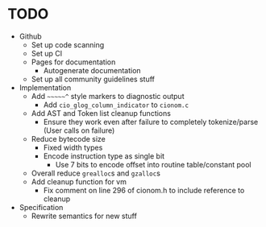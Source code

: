 # TODO

- Github
  - Set up code scanning
  - Set up CI
  - Pages for documentation
    - Autogenerate documentation
  - Set up all community guidelines stuff
- Implementation
  - Add `~~~~~^` style markers to diagnostic output
    - Add `cio_glog_column_indicator` to `cionom.c`
  - Add AST and Token list cleanup functions 
    - Ensure they work even after failure to completely tokenize/parse (User calls on failure)
  - Reduce bytecode size
    - Fixed width types
    - Encode instruction type as single bit
      - Use 7 bits to encode offset into routine table/constant pool
  - Overall reduce `grealloc`s and `gzalloc`s
  - Add cleanup function for vm
    - Fix comment on line 296 of cionom.h to include reference to cleanup
- Specification
  - Rewrite semantics for new stuff